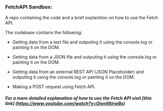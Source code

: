 ### FetchAPI Sandbox:

A repo containing the code and a brief explaintion on how to use the Fetch API.

The codebase contains the following:

- Getting data from a text file and outputing it using the console.log or painting it on the DOM.

- Getting data from a JSON file and outputing it using the console.log or painting it on the DOM.

- Getting data from an external REST API (JSON Placeholder) and outputing it using the console.log or painting it on the DOM.

- Making a POST request using Fetch API.


##### For a more detailed explanation of how to use the Fetch API visit [this link] (https://www.youtube.com/watch?v=Oive66jrwBs)